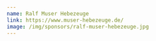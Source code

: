 ```yaml
---
name: Ralf Muser Hebezeuge
link: https://www.muser-hebezeuge.de/
image: /img/sponsors/ralf-muser-hebezeuge.jpg
---
```

